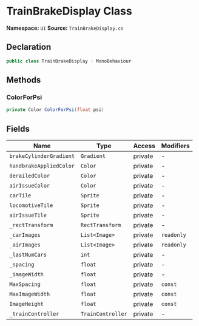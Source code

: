 # TrainBrakeDisplay Class

**Namespace:** `UI`
**Source:** `TrainBrakeDisplay.cs`

## Declaration

```csharp
public class TrainBrakeDisplay : MonoBehaviour
```

## Methods

### ColorForPsi

```csharp
private Color ColorForPsi(float psi)
```

## Fields

| Name | Type | Access | Modifiers |
|------|------|--------|-----------|
| `brakeCylinderGradient` | `Gradient` | private | - |
| `handbrakeAppliedColor` | `Color` | private | - |
| `derailedColor` | `Color` | private | - |
| `airIssueColor` | `Color` | private | - |
| `carTile` | `Sprite` | private | - |
| `locomotiveTile` | `Sprite` | private | - |
| `airIssueTile` | `Sprite` | private | - |
| `_rectTransform` | `RectTransform` | private | - |
| `_carImages` | `List<Image>` | private | `readonly` |
| `_airImages` | `List<Image>` | private | `readonly` |
| `_lastNumCars` | `int` | private | - |
| `_spacing` | `float` | private | - |
| `_imageWidth` | `float` | private | - |
| `MaxSpacing` | `float` | private | `const` |
| `MaxImageWidth` | `float` | private | `const` |
| `ImageHeight` | `float` | private | `const` |
| `_trainController` | `TrainController` | private | - |

